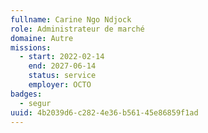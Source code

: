 ```yaml
---
fullname: Carine Ngo Ndjock
role: Administrateur de marché
domaine: Autre
missions:
  - start: 2022-02-14
    end: 2027-06-14
    status: service
    employer: OCTO
badges:
  - segur
uuid: 4b2039d6-c282-4e36-b561-45e86859f1ad
---
```

